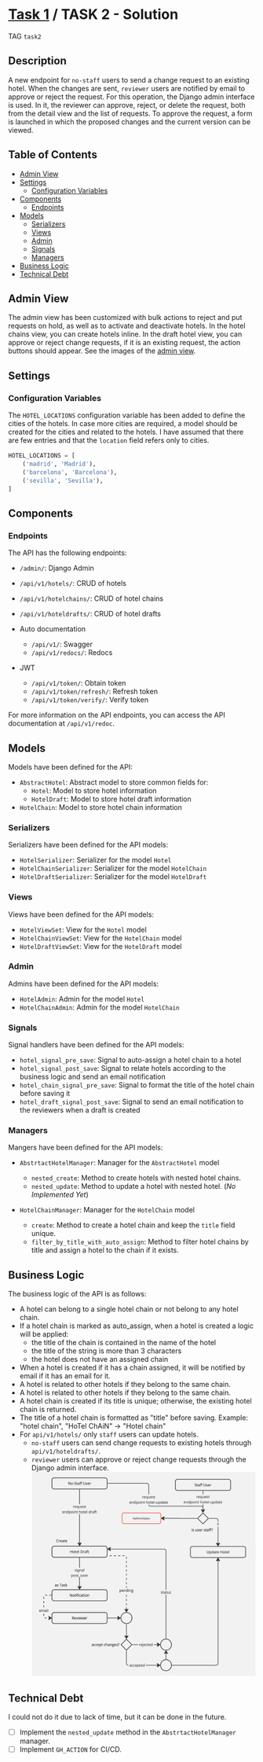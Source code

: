 # [Task 1](/docs/task1.md#table-of-contents) / TASK 2 - Solution

TAG `task2`

## Description

A new endpoint for `no-staff` users to send a change request to an existing hotel.
When the changes are sent, `reviewer` users are notified by email to approve or reject the request.
For this operation, the Django admin interface is used. In it, the reviewer can approve, reject, or delete the request, both from the detail view and the list of requests.
To approve the request, a form is launched in which the proposed changes and the current version can be viewed.

<!-- START doctoc generated TOC please keep comment here to allow auto update -->
<!-- DON'T EDIT THIS SECTION, INSTEAD RE-RUN doctoc TO UPDATE -->
## Table of Contents

- [Admin View](#admin-view)
- [Settings](#settings)
  - [Configuration Variables](#configuration-variables)
- [Components](#components)
  - [Endpoints](#endpoints)
- [Models](#models)
  - [Serializers](#serializers)
  - [Views](#views)
  - [Admin](#admin)
  - [Signals](#signals)
  - [Managers](#managers)
- [Business Logic](#business-logic)
- [Technical Debt](#technical-debt)

<!-- END doctoc generated TOC please keep comment here to allow auto update -->

## Admin View

The admin view has been customized with bulk actions to reject and put requests on hold, as well as to activate and deactivate hotels.
In the hotel chains view, you can create hotels inline.
In the draft hotel view, you can approve or reject change requests, if it is an existing request, the action buttons should appear.
See the images of the [admin view](admin.md).

## Settings

### Configuration Variables

The `HOTEL_LOCATIONS` configuration variable has been added to define the cities of the hotels. In case more cities are required, a model should be created for the cities and related to the hotels. I have assumed that there are few entries and that the `location` field refers only to cities.

```python
HOTEL_LOCATIONS = [
    ('madrid', 'Madrid'),
    ('barcelona', 'Barcelona'),
    ('sevilla', 'Sevilla'),
]
```

## Components

### Endpoints

The API has the following endpoints:

- `/admin/`: Django Admin
- `/api/v1/hotels/`: CRUD of hotels
- `/api/v1/hotelchains/`: CRUD of hotel chains
- `/api/v1/hoteldrafts/`: CRUD of hotel drafts

- Auto documentation
  - `/api/v1/`: Swagger
  - `/api/v1/redocs/`: Redocs

- JWT
  - `/api/v1/token/`: Obtain token
  - `/api/v1/token/refresh/`: Refresh token
  - `/api/v1/token/verify/`: Verify token

For more information on the API endpoints, you can access the API documentation at `/api/v1/redoc`.

## Models

Models have been defined for the API:

- `AbstractHotel`: Abstract model to store common fields for:
  - `Hotel`: Model to store hotel information
  - `HotelDraft`: Model to store hotel draft information
- `HotelChain`: Model to store hotel chain information

### Serializers

Serializers have been defined for the API models:

- `HotelSerializer`: Serializer for the model `Hotel`
- `HotelChainSerializer`: Serializer for the model `HotelChain`
- `HotelDraftSerializer`: Serializer for the model `HotelDraft`

### Views

Views have been defined for the API models:

- `HotelViewSet`: View for the `Hotel` model
- `HotelChainViewSet`: View for the `HotelChain` model
- `HotelDraftViewSet`: View for the `HotelDraft` model

### Admin

Admins have been defined for the API models:

- `HotelAdmin`: Admin for the model `Hotel`
- `HotelChainAdmin`: Admin for the model `HotelChain`

### Signals

Signal handlers have been defined for the API models:

- `hotel_signal_pre_save`: Signal to auto-assign a hotel chain to a hotel
- `hotel_signal_post_save`: Signal to relate hotels according to the business logic and send an email notification
- `hotel_chain_signal_pre_save`: Signal to format the title of the hotel chain before saving it
- `hotel_draft_signal_post_save`: Signal to send an email notification to the reviewers when a draft is created

### Managers

Mangers have been defined for the API models:

- `AbstrtactHotelManager`: Manager for the `AbstractHotel` model
  - `nested_create`: Method to create hotels with nested hotel chains.
  - `nested_update`: Method to update a hotel with nested hotel. (_No Implemented Yet_)

- `HotelChainManager`: Manager for the `HotelChain` model
  - `create`: Method to create a hotel chain and keep the `title` field unique.
  - `filter_by_title_with_auto_assign`: Method to filter hotel chains by title and assign a hotel to the chain if it exists.

## Business Logic

The business logic of the API is as follows:

- A hotel can belong to a single hotel chain or not belong to any hotel chain.
- If a hotel chain is marked as auto_assign, when a hotel is created a logic will be applied:
  - the title of the chain is contained in the name of the hotel
  - the title of the string is more than 3 characters
  - the hotel does not have an assigned chain
- When a hotel is created if it has a chain assigned, it will be notified by email if it has an email for it.
- A hotel is related to other hotels if they belong to the same chain.
- A hotel is related to other hotels if they belong to the same chain.
- A hotel chain is created if its title is unique; otherwise, the existing hotel chain is returned.
- The title of a hotel chain is formatted as "title" before saving. Example: "hotel chain", "HoTel ChAiN" -> "Hotel chain"
- For `api/v1/hotels/` only `staff` users can update hotels.
  - `no-staff` users can send change requests to existing hotels through `api/v1/hoteldrafts/`.
  - `reviewer` users can approve or reject change requests through the Django admin interface.
![Logic](/docs/assets/draft_hotel.jpg)

## Technical Debt

I could not do it due to lack of time, but it can be done in the future.

- [ ] Implement the `nested_update` method in the `AbstrtactHotelManager` manager.
- [ ] Implement `GH_ACTION` for CI/CD.
